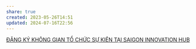 ```yaml
---
share: true
created: 2023-05-26T14:51
updated: 2024-07-16T22:56
---
```

[ĐĂNG KÝ KHÔNG GIAN TỔ CHỨC SỰ KIÊN TẠI SAIGON INNOVATION HUB](https://docs.google.com/forms/d/e/1FAIpQLSfz1lomgDat1vvczqrvg-Tj6ZynGXVcZj-Ln82GmJEm8t7E8w/viewform)
